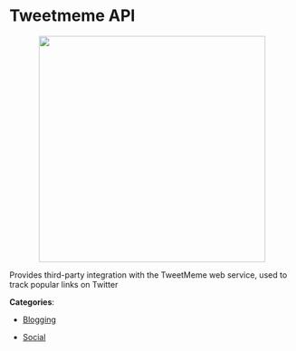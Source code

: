# Tweetmeme API
<p align="center">
    <img width="400" src="https://raw.githubusercontent.com/apis-list/apis-list/apis/tweetmeme-api/logo_256x256.png" />
</p>

Provides third-party integration with the TweetMeme web service, used to track popular links on Twitter



**Categories**:

- [Blogging](https://github.com/apis-list/apis-list#blogging)

- [Social](https://github.com/apis-list/apis-list#social)



